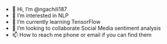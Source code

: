 - 👋 Hi, I’m @ngachili187
- 👀 I’m interested in NLP
- 🌱 I’m currently learning TensorFlow
- 💞️ I’m looking to collaborate Social Media sentiment analysis 
- 📫 How to reach me phone or email if you can find them

<!---
ngachili187/ngachili187 is a ✨ special ✨ repository because its `README.md` (this file) appears on your GitHub profile.
You can click the Preview link to take a look at your changes.
--->
